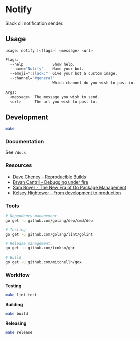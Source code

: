 Notify
======

Slack cli notification sender.

## Usage

```bash
usage: notify [<flags>] <message> <url>

Flags:
  --help             Show help.
  --name="Notify"    Name your bot.
  --emoji=":slack:"  Give your bot a custom image.
  --channel="#general"
                     Which channel do you wish to post in.

Args:
  <message>  The message you wish to send.
  <url>      The url you wish to post to.
```

## Development

```bash
make
```

### Documentation

See `/docs`

### Resources

* [Dave Cheney - Reproducible Builds](https://www.youtube.com/watch?v=c3dW80eO88I)
* [Bryan Cantril - Debugging under fire](https://www.youtube.com/watch?v=30jNsCVLpAE&t=2675s)
* [Sam Boyer - The New Era of Go Package Management](https://www.youtube.com/watch?v=5LtMb090AZI)
* [Kelsey Hightower - From development to production](https://www.youtube.com/watch?v=XL9CQobFB8I&t=787s)

### Tools

```bash
# Dependency management
go get -u github.com/golang/dep/cmd/dep

# Testing
go get -u github.com/golang/lint/golint

# Release management.
go get -u github.com/tcnksm/ghr

# Build
go get -u github.com/mitchellh/gox
```

### Workflow

**Testing**

```bash
make lint test
```

**Building**

```bash
make build
```

**Releasing**

```bash
make release
```